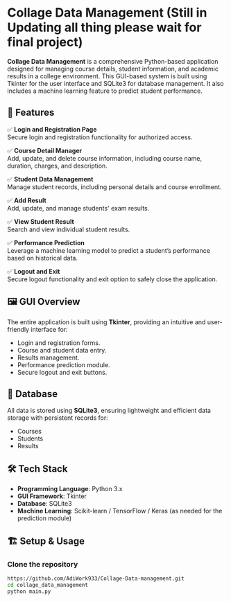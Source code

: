 # Collage Data Management (Still in Updating all thing please wait for final project)

**Collage Data Management** is a comprehensive Python-based application designed for managing course details, student information, and academic results in a college environment. This GUI-based system is built using Tkinter for the user interface and SQLite3 for database management. It also includes a machine learning feature to predict student performance.

## 🚀 Features

✅ **Login and Registration Page**  
Secure login and registration functionality for authorized access.

✅ **Course Detail Manager**  
Add, update, and delete course information, including course name, duration, charges, and description.

✅ **Student Data Management**  
Manage student records, including personal details and course enrollment.

✅ **Add Result**  
Add, update, and manage students' exam results.

✅ **View Student Result**  
Search and view individual student results.

✅ **Performance Prediction**  
Leverage a machine learning model to predict a student’s performance based on historical data.

✅ **Logout and Exit**  
Secure logout functionality and exit option to safely close the application.

## 🖼️ GUI Overview

The entire application is built using **Tkinter**, providing an intuitive and user-friendly interface for:

- Login and registration forms.
- Course and student data entry.
- Results management.
- Performance prediction module.
- Secure logout and exit buttons.

## 💾 Database

All data is stored using **SQLite3**, ensuring lightweight and efficient data storage with persistent records for:

- Courses
- Students
- Results

## 🛠️ Tech Stack

- **Programming Language**: Python 3.x  
- **GUI Framework**: Tkinter  
- **Database**: SQLite3  
- **Machine Learning**: Scikit-learn / TensorFlow / Keras (as needed for the prediction module)

## 🏗️ Setup & Usage

### Clone the repository

```bash
https://github.com/AdiWork933/Collage-Data-management.git
cd collage_data_management
python main.py
